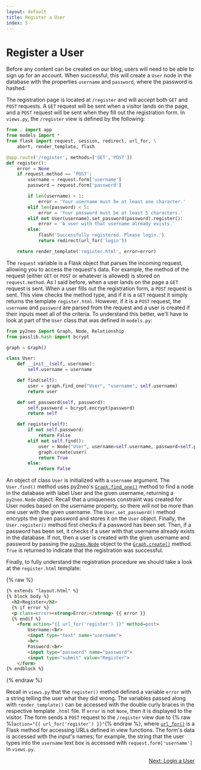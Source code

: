 ```yaml
---
layout: default
title: Register a User
index: 5
---
```


# Register a User

Before any content can be created on our blog, users will need to be able to sign up for an account. When successful, this will create a `User` node in the database with the properties `username` and `password`, where the password is hashed.

The registration page is located at `/register` and will accept both `GET` and `POST` requests. A `GET` request will be sent when a visitor lands on the page, and a `POST` request will be sent when they fill out the registration form. In `views.py`, the `/register` view is defined by the following:

```python
from . import app
from models import *
from flask import request, session, redirect, url_for, \
    abort, render_template, flash

@app.route('/register', methods=['GET','POST'])
def register():
    error = None
    if request.method == 'POST':
        username = request.form['username']
        password = request.form['password']

        if len(username) < 1:
            error = 'Your username must be at least one character.'
        elif len(password) < 5:
            error = 'Your password must be at least 5 characters.'
        elif not User(username).set_password(password).register():
            error = 'A user with that username already exists.'
        else:
            flash('Successfully registered. Please login.')
            return redirect(url_for('login'))

    return render_template('register.html', error=error)
```

The `request` variable is a Flask object that parses the incoming request, allowing you to access the request's data. For example, the method of the request (either `GET` or `POST` or whatever is allowed) is stored on `request.method`. As I said before, when a user lands on the page a `GET` request is sent. When a user fills out the registration form, a `POST` request is sent. This view checks the method type, and if it is a `GET` request it simply returns the template `register.html`. However, if it is a `POST` request, the `username` and `password` are parsed from the request and a user is created if their inputs meet all of the criteria. To understand this better, we'll have to look at part of the `User` class that was defined in `models.py`:

```python
from py2neo import Graph, Node, Relationship
from passlib.hash import bcrypt

graph = Graph()

class User:
    def __init__(self, username):
        self.username = username

    def find(self):
        user = graph.find_one("User", "username", self.username)
        return user

    def set_password(self, password):
        self.password = bcrypt.encrypt(password)
        return self

    def register(self):
        if not self.password:
            return False
        elif not self.find():
            user = Node("User", username=self.username, password=self.password)
            graph.create(user)
            return True
        else:
            return False
```

An object of class `User` is initialized with a `username` argument. The `User.find()` method uses py2neo's [`Graph.find_one()`](http://py2neo.org/2.0/essentials.html#py2neo.Graph.find_one) method to find a node in the database with label User and the given username, returning a `py2neo.Node` object. Recall that a uniqueness constraint was created for User nodes based on the username property, so there will not be more than one user with the given username. The `User.set_password()` method encrypts the given password and stores it on the `User` object. Finally, the `User.register()` method first checks if a password has been set. Then, if a password has been set, it checks if a user with that username already exists in the database. If not, then a user is created with the given username and password by passing the [`py2neo.Node`](http://py2neo.org/2.0/essentials.html#nodes) object to the [`Graph.create()`](http://py2neo.org/2.0/essentials.html#py2neo.Graph.create) method. `True` is returned to indicate that the registration was successful.

Finally, to fully understand the registration procedure we should take a look at the `register.html` template:

{% raw %}
```html
{% extends "layout.html" %}
{% block body %}
  <h2>Register</h2>
  {% if error %}
  <p class=error><strong>Error:</strong> {{ error }}
  {% endif %}
	<form action="{{ url_for('register') }}" method=post>
		Username:<br>
		<input type="text" name="username">
		<br>
		Password:<br>
		<input type="password" name="password">
		<input type="submit" value="Register">
	</form>
{% endblock %}
```
{% endraw %}

Recall in `views.py` that the `register()` method defined a variable `error` with a string telling the user what they did wrong. The variables passed along with `render_template()` can be accessed with the double curly braces in the respective template `.html` file. If `error` is not `None`, then it is displayed to the visitor. The form sends a `POST` request to the `/register` view due to {% raw %}`action="{{ url_for('register') }}"`{% endraw %}, where [`url_for()`](http://flask.pocoo.org/docs/0.10/api/#flask.url_for) is a Flask method for accessing URLs defined in view functions. The form's data is accessed with the input's names; for example, the string that the user types into the `username` text box is accessed with `request.form['username']` in `views.py`.

<p align="right"><a href="{{ site.baseurl }}/pages/login-a-user.html">Next: Login a User</a></p>
